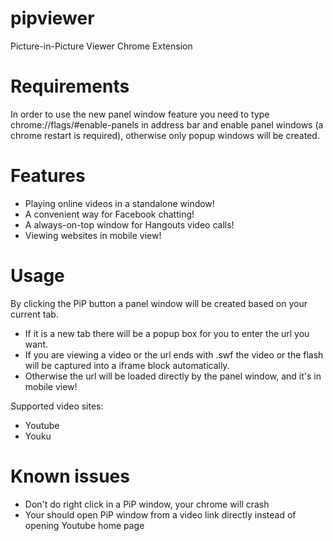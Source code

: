 pipviewer
=========

Picture-in-Picture Viewer Chrome Extension

# Requirements
In order to use the new panel window feature you need to type chrome://flags/#enable-panels in address bar and enable panel windows (a chrome restart is required), otherwise only popup windows will be created.

# Features
* Playing online videos in a standalone window!
* A convenient way for Facebook chatting!
* A always-on-top window for Hangouts video calls!
* Viewing websites in mobile view!

# Usage
By clicking the PiP button a panel window will be created based on your current tab.

* If it is a new tab there will be a popup box for you to enter the url you want.
* If you are viewing a video or the url ends with .swf the video or the flash will be captured into a iframe block automatically.
* Otherwise the url will be loaded directly by the panel window, and it's in mobile view!

Supported video sites:
* Youtube
* Youku

# Known issues
* Don't do right click in a PiP window, your chrome will crash
* Your should open PiP window from a video link directly instead of opening Youtube home page
